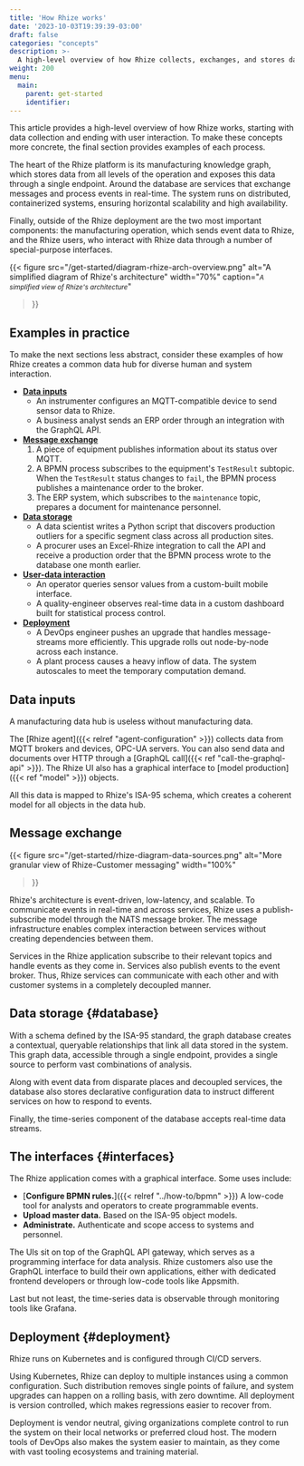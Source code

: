 ```yaml
---
title: 'How Rhize works'
date: '2023-10-03T19:39:39-03:00'
draft: false
categories: "concepts"
description: >-
  A high-level overview of how Rhize collects, exchanges, and stores data, starting with data collection and ending with user interaction.
weight: 200
menu:
  main:
    parent: get-started
    identifier:
---
```


This article provides a high-level overview of how Rhize works, starting with data collection and ending with user interaction.
To make these concepts more concrete, the final section provides examples of each process.

The heart of the Rhize platform is its manufacturing knowledge graph, which stores data from all levels of the operation and exposes this data through a single endpoint.
Around the database are services that exchange messages and process events in real-time.
The system runs on distributed, containerized systems, ensuring horizontal scalability and high availability.

Finally, outside of the Rhize deployment are the two most important components: the manufacturing operation, which sends event data to Rhize, and the Rhize users, who interact with Rhize data through a number of special-purpose interfaces.

{{< figure
src="/get-started/diagram-rhize-arch-overview.png"
alt="A simplified diagram of Rhize's architecture"
width="70%"
caption="<em><small>A simplified view of Rhize's architecture</small></em>"
>}}

## Examples in practice

To make the next sections less abstract, consider these examples of how Rhize creates a common data hub for diverse human and system interaction.

- **[Data inputs](#data-inputs)**
    - An instrumenter configures an MQTT-compatible device to send sensor data to Rhize.
    - A business analyst sends an ERP order through an integration with the GraphQL API.
- **[Message exchange](#message-exchange)**
    1. A piece of equipment publishes information about its status over MQTT.
    1. A BPMN process subscribes to the equipment's `TestResult` subtopic. When the `TestResult` status changes to `fail`, the BPMN process publishes a maintenance order to the broker.
    1. The ERP system, which subscribes to the `maintenance` topic, prepares a document for maintenance personnel. 
- **[Data storage](#storage)**
    - A data scientist writes a Python script that discovers production outliers for a specific segment class across all production sites.
    - A procurer uses an Excel-Rhize integration to call the API and receive a production order that the BPMN process wrote to the database one month earlier.
- **[User-data interaction](#interfaces)**
    - An operator queries sensor values from a custom-built mobile interface.
    - A quality-engineer observes real-time data in a custom dashboard built for statistical process control.
- **[Deployment](#deployment)**
    - A DevOps engineer pushes an upgrade that handles message-streams more efficiently. This upgrade rolls out node-by-node across each instance.
    - A plant process causes a heavy inflow of data. The system autoscales to meet the temporary computation demand.

## Data inputs

A manufacturing data hub is useless without manufacturing data.

The [Rhize agent]({{< relref "agent-configuration" >}}) collects data from MQTT brokers and devices, OPC-UA servers.
You can also send data and documents over HTTP through a [GraphQL call]({{< ref "call-the-graphql-api" >}}).
The Rhize UI also has a graphical interface to [model production]({{< ref "model" >}}) objects.

All this data is mapped to Rhize's ISA-95 schema, which creates a coherent model for all objects in the data hub.

## Message exchange

{{< figure
src="/get-started/rhize-diagram-data-sources.png"
alt="More granular view of Rhize-Customer messaging"
width="100%"
>}}

Rhize's architecture is event-driven, low-latency, and scalable.
To communicate events in real-time and across services, Rhize uses a publish-subscribe model through the NATS message broker.
The message infrastructure enables complex interaction between services without creating dependencies between them.

Services in the Rhize application subscribe to their relevant topics and handle events as they come in.
Services also publish events to the event broker.
Thus, Rhize services can communicate with each other and with customer systems in a completely decoupled manner.

## Data storage {#database}

With a schema defined by the ISA-95 standard,
the graph database creates a contextual, queryable relationships that link all data stored in the system.
This graph data, accessible through a single endpoint, provides a single source to perform vast combinations of analysis.

Along with event data from disparate places and decoupled services,
the database also stores declarative configuration data to instruct different services on how to respond to events.

Finally, the time-series component of the database accepts real-time data streams.

## The interfaces {#interfaces}

The Rhize application comes with a graphical interface.
Some uses include:
- [**Configure BPMN rules.**]({{< relref "../how-to/bpmn" >}}) A low-code tool for analysts and operators to create programmable events.
- **Upload master data.**  Based on the ISA-95 object models.
- **Administrate.** Authenticate and scope access to systems and personnel.

The UIs sit on top of the GraphQL API gateway, which serves as a programming interface for data analysis.
Rhize customers also use the GraphQL interface to build their own applications, either with dedicated frontend developers or through low-code tools like Appsmith.

Last but not least, the time-series data is observable through monitoring tools like Grafana.

## Deployment {#deployment}

Rhize runs on Kubernetes and is configured through CI/CD servers.

Using Kubernetes, Rhize can deploy to multiple instances using a common configuration.
Such distribution removes single points of failure, and system upgrades can happen on a rolling basis, with zero downtime.
All deployment is version controlled, which makes regressions easier to recover from.

Deployment is vendor neutral, giving organizations complete control to run the system on their local networks or preferred cloud host.
The modern tools of DevOps also makes the system easier to maintain, as they come with vast tooling ecosystems and training material.


